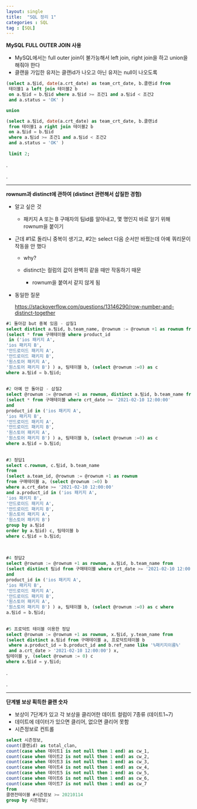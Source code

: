 ```yaml
---
layout: single
title:  "SQL 정리 1"
categories : SQL
tag : [SQL]
---
```




**MySQL FULL OUTER JOIN 사용**

- MySQL에서는 full outer join이 불가능해서 left join, right join을 하고 union을 해줘야 한다
- 클랜을 가입한 유저는 클랜id가 나오고 아닌 유저는 null이 나오도록

```sql
(select a.팀id, date(a.crt_date) as team_crt_date, b.클랜id from 
 테이블1 a left join 테이블2 b  
 on a.팀id = b.팀id where a.팀id >= 조건1 and a.팀id < 조건2 
 and a.status = 'OK' )

union

(select a.팀id, date(a.crt_date) as team_crt_date, b.클랜id 
 from 테이블1 a right join 테이블2 b  
 on a.팀id = b.팀id 
 where a.팀id >= 조건1 and a.팀id < 조건2 
 and a.status = 'OK' ) 
 
 limit 2;
```

.

.

---

**rownum과 distinct에 관하여 (distinct 관련해서 삽질한 경험)**

- 알고 싶은 것 
  - 패키지 A 또는 B 구매자의 팀id를 알아내고, 몇 명인지 바로 알기 위해 rownum을 붙이기 



- 근데 #1로 돌리니 중복이 생기고, #2는 select 다음 순서만 바꿨는데 아예 쿼리문이 작동을 안 했다

  - why?

  - distinct는 컬럼의 값이 완벽히 같을 때만 작동하기 때문
    - rownum을 붙여서 같지 않게 됨



- 동일한 질문 

  https://stackoverflow.com/questions/13146290/row-number-and-distinct-together

  

```sql
#1 돌아감 but 중복 있음 - 삽질1
select distinct a.팀id, b.team_name, @rownum := @rownum +1 as rownum from
(select * from 구매테이블 where product_id 
 in ('ios 패키지 A',
'ios 패키지 B',
'안드로이드 패키지 A',
'안드로이드 패키지 B',
'원스토어 패키지 A',
'원스토어 패키지 B') ) a, 팀테이블 b, (select @rownum :=0) as c 
where a.팀id = b.팀id;
 
 
#2 아예 안 돌아감 - 삽질2
select @rownum := @rownum +1 as rownum, distinct a.팀id, b.team_name from
(select * from 구매테이블 where crt_date >= '2021-02-10 12:00:00'
and
product_id in ('ios 패키지 A',
'ios 패키지 B',
'안드로이드 패키지 A',
'안드로이드 패키지 B',
'원스토어 패키지 A',
'원스토어 패키지 B') ) a, 팀테이블 b, (select @rownum :=0) as c 
where a.팀id = b.팀id;
 
 
#3 정답1
select c.rownum, c.팀id, b.team_name
from
(select a.team_id, @rownum := @rownum +1 as rownum
from 구매테이블 a, (select @rownum :=0) b
where a.crt_date >= '2021-02-10 12:00:00'
and a.product_id in ('ios 패키지 A',
'ios 패키지 B',
'안드로이드 패키지 A',
'안드로이드 패키지 B',
'원스토어 패키지 A',
'원스토어 패키지 B')
group by a.팀id
order by a.팀id) c, 팀테이블 b
where c.팀id = b.팀id;
 
 
 
#4 정답2
select @rownum := @rownum +1 as rownum, a.팀id, b.team_name from
(select distinct 팀id from 구매테이블 where crt_date >= '2021-02-10 12:00:00'
and
product_id in ('ios 패키지 A',
'ios 패키지 B',
'안드로이드 패키지 A',
'안드로이드 패키지 B',
'원스토어 패키지 A',
'원스토어 패키지 B') ) a, 팀테이블 b, (select @rownum :=0) as c where
a.팀id = b.팀id;
 
 
#5 프로덕트 테이블 이용한 정답
select @rownum := @rownum +1 as rownum, x.팀id, y.team_name from
(select distinct a.팀id from 구매테이블 a, 프로덕트테이블 b 
 where a.product_id = b.product_id and b.ref_name like '%패키지이름%' 
 and a.crt_date > '2021-02-10 12:00:00') x,
팀테이블 y, (select @rownum := 0) c
where x.팀id = y.팀id;
```

.

.

---

**단계별 보상 획득한 클랜 숫자**

- 보상이 7단계가 있고 각 보상을 클리어한 데이트 컬럼이 7종류 (데이트1~7)
- 데이트에 데이터가 있으면 클리어, 없으면 클리어 못함
- 시즌정보로 컨트롤

```sql
select 시즌정보,
count(클랜id) as total_clan,
count(case when 데이트1 is not null then 1 end) as cw_1,
count(case when 데이트2 is not null then 1 end) as cw_2,
count(case when 데이트3 is not null then 1 end) as cw_3,
count(case when 데이트4 is not null then 1 end) as cw_4,
count(case when 데이트5 is not null then 1 end) as cw_5,
count(case when 데이트6 is not null then 1 end) as cw_6,
count(case when 데이트7 is not null then 1 end) as cw_7
from
클랜전테이블 #시즌정보 >= 20210114
group by 시즌정보;
```







